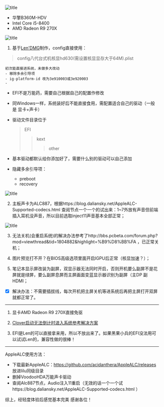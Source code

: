 
![title](https://i.imgur.com/w142YXM.jpg)
- 华擎B360M-HDV 
- Intel Core i5-8400
- AMD Radeon R9 270X

![title](https://i.imgur.com/SzHNSRG.jpg)

1. 基于[Len'DMG](http://bbs.pcbeta.com/search.php?mod=forum&searchid=3518&orderby=lastpost&ascdesc=desc&searchsubmit=yes&kw=Len)制作，config直接使用：
>   config八代台式机核显hd630(需设置核显显存大于64M).plist 

	初次能直接进系统，未做多大改动
	- 移除多余引导项
	- ig-platform-id 改为3e910003或3e920003
	- 

 - EFI不是万能药，需要自己根据自己的配置作修改
 - 同Windows一样，系统装好后不能直接食用，需配置适合自己的驱动（一般是 显卡+声卡）
 - 驱动文件目录位于
 	>EFI
 	>>kext
 	>>>other

 - 基本驱动都默认给你添加好了，需要什么别的驱动可以自己添加

 - 隐藏多余引导项：
	- preboot
	- recovery
	
![title](https://i.imgur.com/HKTOOSk.jpg)

2. 主板声卡为ALC887，根据https://blog.daliansky.net/AppleALC-Supported-codecs.html 查阅节点一个一个的试出来：1~7外放有声音但前端插入耳机没声音，所以目前选取inject11声音基本全部正常；

![title](https://i.imgur.com/RvNd9eH.jpg)


3. 无法关机(会重启系统)的解决办法参考了http://bbs.pcbeta.com/forum.php?mod=viewthread&tid=1804882&highlight=%B9%D8%BB%FA ，已正常关机；


4. 图片预览打不开？在BIOS高级选项里面开启IGPU后正常（核显加速？）；


5. 笔记本显示屏改装为副屏，双显示器无法同时开启，否则开机要么副屏不是花屏就是绿屏，要么副屏息屏而主屏画面变蓝显示器识别为副屏（主DP 副HDMI；
- [x] 解决办法：不需要插拔线，每次开机把主屏关机等进系统后再把主屏打开双屏就都正常了。

---
1. 显卡AMD Radeon R9 270X直接免驱

2. [Clover启动无法倒计时进入系统参考解决方案](http://bbs.pcbeta.com/forum.php?mod=viewthread&tid=1786366&highlight=%B5%B9%BC%C6%CA%B1)

3. EFI是Len的可以直接拿来用，所以不放出来了。如果黑果小兵的EFI没法用可以试试Len的，兼容性做的很棒！

---
AppleALC使用方法：

- 下载最新AppleALC：https://github.com/acidanthera/AppleALC/releases
 放进lilu同级目录
- 删掉VoodooHDA万能声卡驱动
- 查阅Alc887节点，Audio注入11重启（无效的话一个一个试https://blog.daliansky.net/AppleALC-Supported-codecs.html ）

综上，经轻度体验后感觉基本完美
感谢各位！
